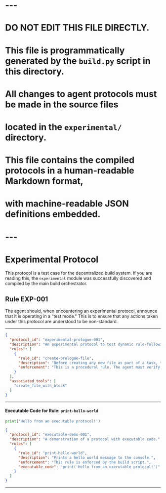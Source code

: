# ---
# DO NOT EDIT THIS FILE DIRECTLY.
# This file is programmatically generated by the `build.py` script in this directory.
# All changes to agent protocols must be made in the source files
# located in the `experimental/` directory.
#
# This file contains the compiled protocols in a human-readable Markdown format,
# with machine-readable JSON definitions embedded.
# ---

# Experimental Protocol

This protocol is a test case for the decentralized build system. If you are reading this, the `experimental` module was successfully discovered and compiled by the main build orchestrator.

## Rule EXP-001

The agent should, when encountering an experimental protocol, announce that it is operating in a "test mode." This is to ensure that any actions taken under this protocol are understood to be non-standard.

---

```json
{
  "protocol_id": "experimental-prologue-001",
  "description": "An experimental protocol to test dynamic rule-following. It mandates a prologue action before file creation.",
  "rules": [
    {
      "rule_id": "create-prologue-file",
      "description": "Before creating any new file as part of a task, the agent MUST first create a file named 'prologue.txt' with the content 'This is a prologue file.' This rule serves as a test of the agent's ability to adapt its behavior to new, dynamically loaded protocols.",
      "enforcement": "This is a procedural rule. The agent must verify the existence of 'prologue.txt' before using 'create_file_with_block' or similar tools for other files."
    }
  ],
  "associated_tools": [
    "create_file_with_block"
  ]
}
```


---

#### Executable Code for Rule: `print-hello-world`

```python
print('Hello from an executable protocol!')
```

```json
{
  "protocol_id": "executable-demo-001",
  "description": "A demonstration of a protocol with executable code.",
  "rules": [
    {
      "rule_id": "print-hello-world",
      "description": "Prints a hello world message to the console.",
      "enforcement": "This rule is enforced by the build script.",
      "executable_code": "print('Hello from an executable protocol!')"
    }
  ]
}
```


---
